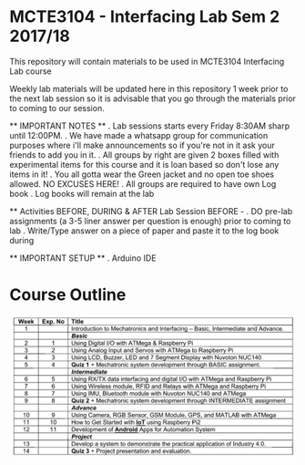 # MCTE3104 - Interfacing Lab Sem 2 2017/18

This repository will contain materials to be used in MCTE3104 Interfacing Lab course

Weekly lab materials will be updated here in this repository 1 week prior to the next lab session so it is advisable that you go through the materials prior to coming to our session.



** IMPORTANT NOTES **
. Lab sessions starts every Friday 8:30AM sharp until 12:00PM.
. We have made a whatsapp group for communication purposes where i'll make announcements so if you're not in it ask your friends to add you in it.
. All groups by right are given 2 boxes filled with experimental items for this course and it is loan based so don't lose any items in it!
. You all gotta wear the Green jacket and no open toe shoes allowed. NO EXCUSES HERE!
. All groups are required to have own Log book
. Log books will remain at the lab

** Activities BEFORE, DURING & AFTER Lab Session
BEFORE -
      . DO pre-lab assignments (a 3-5 liner answer per question is enough) prior to coming to lab
      . Write/Type answer on a piece of paper and paste it to the log book during


** IMPORTANT SETUP **
. Arduino IDE


# Course Outline
![Course Outline](https://raw.githubusercontent.com/cannedbot/MCTE3104/master/images/contents.png)
